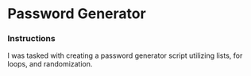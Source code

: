 # Password Generator

### Instructions
I was tasked with creating a password generator script utilizing lists, for loops, and randomization.